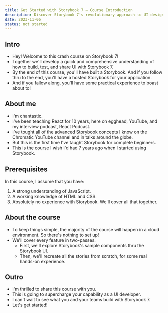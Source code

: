 ```yaml
---
title: Get Started with Storybook 7 — Course Introduction
description: Discover Storybook 7's revolutionary approach to UI design and development in collaborative environments. Discover why it's the top choice for teams crafting high-quality user interfaces.
date: 2023-11-06
status: not started
---
```


## Intro

- Hey! Welcome to this crash course on Storybook 7!
- Together we'll develop a quick and comprehensive understanding of how to build, test, and share UI with Storybook 7.
- By the end of this course, you'll have built a Storybook. And if you follow thru to the end, you'll have a hosted Storybook for your application.
- And if you fallow along, you'll have some practical experience to boast about to!

## About me

- I'm chantastic.
- I've been teaching React for 10 years, here on egghead, YouTube, and my interview podcast, React Podcast.
- I've tought all of the advanced Storybook concepts I know on the Chromatic YouTube channel and in talks around the globe.
- But this is the first time I've taught Storybook for complete beginners.
- This is the course I wish I'd had 7 years ago when I started using Storybook.

## Prerequisites

In this course, I assume that you have:

1. A strong understanding of JavaScript.
1. A working knowledge of HTML and CSS.
1. Absolutely no experience with Storybook. We'll cover all that together.

## About the course

- To keep things simple, the majority of the course will happen in a cloud environment. So there's nothing to set up!
- We'll cover every feature in two-passes.
  - First, we'll explore Storybook's sample components thru the Storybook UI.
  - Then, we'll recreate all the stories from scratch, for some real hands-on experience.

## Outro

- I'm thrilled to share this course with you.
- This is going to supercharge your capability as a UI developer.
- I can't wait to see what you and your teams build with Storybook 7.
- Let's get started!
